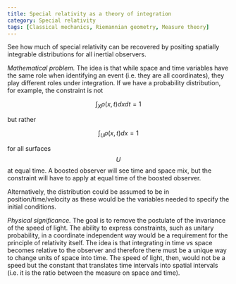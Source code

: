 ```yaml
---
title: Special relativity as a theory of integration
category: Special relativity
tags: [Classical mechanics, Riemannian geometry, Measure theory]
---
```

See how much of special relativity can be recovered by positing spatially
integrable distributions for all inertial observers.

*Mathematical problem.* The idea is that while space and time variables have the
same role when identifying an event (i.e. they are all coordinates), they play
different roles under integration. If we have a probability distribution, for example,
the constraint is not

$$ \int_X \rho(x, t) dx dt = 1 $$

but rather

$$ \int_U \rho(x, t) dx = 1 $$

for all surfaces $$U$$ at equal time. A boosted observer will see time and space
mix, but the constraint will have to apply at equal time of the boosted observer.

Alternatively, the distribution could be assumed to be in position/time/velocity
as these would be the variables needed to specify the initial conditions.

*Physical significance.* The goal is to remove the postulate of the invariance
of the speed of light. The ability to express constraints, such as unitary
probability, in a coordinate independent way would be a requirement for the
principle of relativity itself. The idea is that integrating in time vs space
becomes relative to the observer and therefore there must be a unique way
to change units of space into time. The speed of light, then, would not be
a speed but the constant that translates time intervals into spatial intervals (i.e.
it is the ratio between the measure on space and time).
